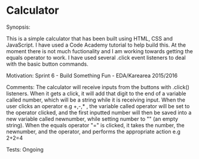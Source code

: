 # Calculator

Synopsis:

This is a simple calculator that has been built using HTML, CSS and JavaScript.
I have used a Code Academy tutorial to help build this. At the moment there is not much fuctionality and I am working towards getting the equals operator to work. I have used several .click event listeners to deal with the basic button commands.

Motivation:
Sprint 6 - Build Something Fun - EDA/Karearea 2015/2016 

Comments:
The calculator will receive inputs from the buttons with .click() listeners. When it gets a click, it will add that digit to the end of a variable called number, which will be a string while it is receiving input.
When the user clicks an operator e.g +,-,* , the variable called operator will be set to the operator clicked, and the first inputted number will then be saved into a new variable called newnumber, while setting number to "" (an empty string). When the equals operator "=" is clicked, it takes the number, the newnumber, and the operator, and performs the appropriate action e.g 2+2=4


Tests:
Ongoing



